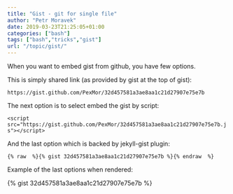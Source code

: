 ```yaml
---
title: "Gist - git for single file"
author: "Petr Moravek"
date: 2019-03-23T21:25:05+01:00
categories: ["bash"]
tags: ["bash","tricks","gist"]
url: "/topic/gist/"
---
```


When you want to embed gist from github, you have few options.

This is simply shared link (as provided by gist at the top of gist):

```https://gist.github.com/PexMor/32d457581a3ae8aa1c21d27907e75e7b```

The next option is to select embed the gist by script:

```<script src="https://gist.github.com/PexMor/32d457581a3ae8aa1c21d27907e75e7b.js"></script>```

And the last option which is backed by jekyll-gist plugin:

```{% raw  %}{% gist 32d457581a3ae8aa1c21d27907e75e7b %}{% endraw  %}```

Example of the last options when rendered:

{% gist 32d457581a3ae8aa1c21d27907e75e7b %}
